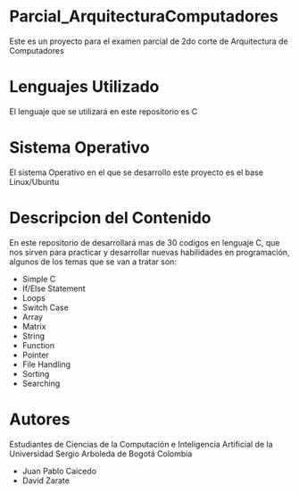 # Parcial_ArquitecturaComputadores
Este es un proyecto para el examen parcial de 2do corte de Arquitectura de Computadores

# Lenguajes Utilizado
El lenguaje que se utilizará en este repositorio es C

# Sistema Operativo
El sistema Operativo en el que se desarrollo este proyecto es el base Linux/Ubuntu

# Descripcion del Contenido
En este repositorio de desarrollará mas de 30 codigos en lenguaje C, que nos sirven para practicar y desarrollar nuevas habilidades en programación, algunos de los temas que se van a tratar son:
* Simple C 
* If/Else Statement
* Loops
* Switch Case
* Array 
* Matrix 
* String 
* Function 
* Pointer 
* File Handling
* Sorting
* Searching

# Autores
Estudiantes de Ciencias de la Computación e Inteligencia Artificial de la Universidad Sergio Arboleda de Bogotá Colombia
- Juan Pablo Caicedo
- David Zarate
